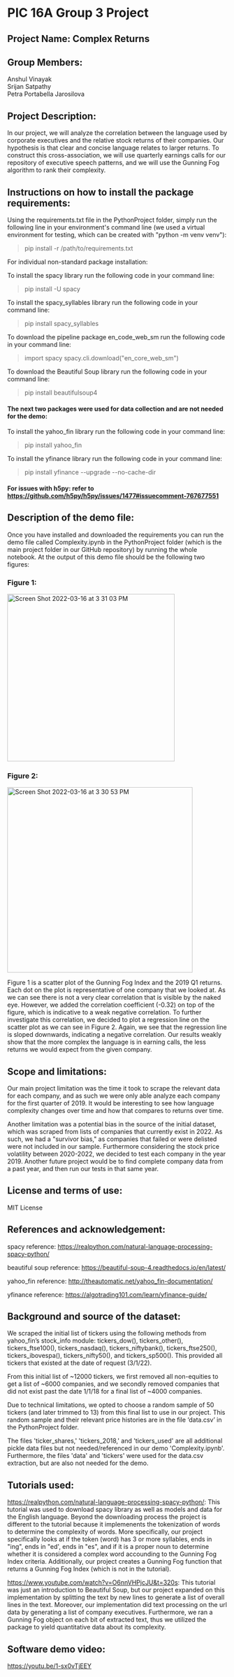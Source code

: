 # PIC 16A Group 3 Project

## Project Name: Complex Returns

## Group Members:
  Anshul Vinayak  
  Srijan Satpathy  
  Petra Portabella Jarosilova  

## Project Description:
In our project, we will analyze the correlation between the language used by corporate executives and the relative stock returns of their companies. Our hypothesis is that clear and concise language relates to larger returns. To construct this cross-association, we will use quarterly earnings calls for our repository of executive speech patterns, and we will use the Gunning Fog algorithm to rank their complexity. 

## Instructions on how to install the package requirements:
Using the requirements.txt file in the PythonProject folder, simply run the following line in your environment's command line (we used a virtual environment for testing, which can be created with "python -m venv venv"):
>pip install -r /path/to/requirements.txt

For individual non-standard package installation:

To install the spacy library run the following code in your command line:
>pip install -U spacy
  
To install the spacy_syllables library run the following code in your command line:
>pip install spacy_syllables
  
To download the pipeline package en_code_web_sm run the following code in your command line:
>import spacy
>spacy.cli.download("en_core_web_sm")

To download the Beautiful Soup library run the following code in your command line:
>pip install beautifulsoup4

#### The next two packages were used for data collection and are not needed for the demo:

To install the yahoo_fin library run the following code in your command line:
>pip install yahoo_fin

To install the yfinance library run the following code in your command line:
>pip install yfinance --upgrade --no-cache-dir

#### For issues with h5py: refer to https://github.com/h5py/h5py/issues/1477#issuecomment-767677551

## Description of the demo file:
Once you have installed and downloaded the requirements you can run the demo file called Complexity.ipynb in the PythonProject folder (which is the main project folder in our GitHub repository) by running the whole notebook.
At the output of this demo file should be the following two figures:
### Figure 1:
<img width="383" alt="Screen Shot 2022-03-16 at 3 31 03 PM" src="https://user-images.githubusercontent.com/97066940/158702483-03fd795b-0cb7-42a8-a82d-284068ac2d76.png">

### Figure 2:
<img width="424" alt="Screen Shot 2022-03-16 at 3 30 53 PM" src="https://user-images.githubusercontent.com/97066940/158702505-ac0bfd91-df4e-4a79-9f5e-9f128bf752ba.png">

Figure 1 is a scatter plot of the Gunning Fog Index and the 2019 Q1 returns. Each dot on the plot is representative of one company that we looked at. As we can see there is not a very clear correlation that is visible by the naked eye. However, we added the correlation coefficient (-0.32) on top of the figure, which is indicative to a weak negative correlation.
To further investigate this correlation, we decided to plot a regression line on the scatter plot as we can see in Figure 2. Again, we see that the regression line is sloped downwards, indicating a negative correlation. 
Our results weakly show that the more complex the language is in earning calls, the less returns we would expect from the given company.

## Scope and limitations:
Our main project limitation was the time it took to scrape the relevant data for each company, and as such we were only able analyze each company for the first quarter of 2019. It would be interesting to see how language complexity changes over time and how that compares to returns over time.

Another limitation was a potential bias in the source of the initial dataset, which was scraped from lists of companies that currently exist in 2022. As such, we had a "survivor bias," as companies that failed or were delisted were not included in our sample. Furthermore considering the stock price volatility between 2020-2022, we decided to test each company in the year 2019. Another future project would be to find complete company data from a past year, and then run our tests in that same year.

## License and terms of use: 
MIT License

## References and acknowledgement:
spacy reference: https://realpython.com/natural-language-processing-spacy-python/

beautiful soup reference: https://beautiful-soup-4.readthedocs.io/en/latest/

yahoo_fin reference: http://theautomatic.net/yahoo_fin-documentation/

yfinance reference: https://algotrading101.com/learn/yfinance-guide/

## Background and source of the dataset:
We scraped the initial list of tickers using the following methods from yahoo_fin’s stock_info module: tickers_dow(), tickers_other(), tickers_ftse100(), tickers_nasdaq(), tickers_niftybank(), tickers_ftse250(), tickers_ibovespa(), tickers_nifty50(), and tickers_sp500(). This provided all tickers that existed at the date of request (3/1/22).

From this initial list of ~12000 tickers, we first removed all non-equities to get a list of ~6000 companies, and we secondly removed companies that did not exist past the date 1/1/18 for a final list of ~4000 companies.

Due to technical limitations, we opted to choose a random sample of 50 tickers (and later trimmed to 13) from this final list to use in our project. This random sample and their relevant price histories are in the file ‘data.csv’ in the PythonProject folder.

The files 'ticker_shares,' 'tickers_2018,' and 'tickers_used' are all additional pickle data files but not needed/referenced in our demo 'Complexity.ipynb'. Furthermore, the files 'data' and 'tickers' were used for the data.csv extraction, but are also not needed for the demo.

## Tutorials used: 
https://realpython.com/natural-language-processing-spacy-python/: This tutorial was used to download spacy library as well as models and data for the English language. Beyond the downloading process the project is different to the tutorial because it implemenents the tokenization of words to determine the complexity of words. More specifically, our project specifically looks at if the token (word) has 3 or more syllables, ends in "ing", ends in "ed', ends in "es", and if it is a proper noun to determine whether it is considered a complex word accounding to the Gunning Fog Index criteria. Additionally, our project creates a Gunning Fog function that returns a Gunning Fog Index (which is not in the tutorial). 

https://www.youtube.com/watch?v=O6nnVHPjcJU&t=320s: This tutorial was just an introduction to Beautiful Soup, but our project expanded on this implementation by splitting the text by new lines to generate a list of overall lines in the text. Moreover, our implementation did text processing on the url data by generating a list of company executives. Furthermore, we ran a Gunning Fog object on each bit of extracted text, thus we utilized the package to yield quantitative data about its complexity. 

## Software demo video: 
https://youtu.be/1-sx0vTjEEY
